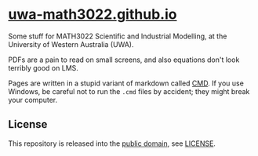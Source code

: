 # [uwa-math3022.github.io][site]

Some stuff for MATH3022 Scientific and Industrial Modelling,
at the University of Western Australia (UWA).

PDFs are a pain to read on small screens,
and also equations don't look terribly good on LMS.

Pages are written in a stupid variant of markdown called [CMD].
If you use Windows,
be careful not to run the `.cmd` files by accident;
they might break your computer.

## License

This repository is released into the [public domain][cc0],
see [LICENSE](LICENSE).

[cmd]: https://github.com/conway-markdown/conway-markdown
[site]: https://uwa-math3022.github.io/
[cc0]: https://creativecommons.org/publicdomain/zero/1.0/
